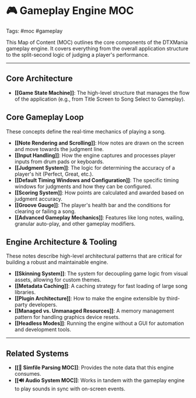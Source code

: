# 🎮 Gameplay Engine MOC

Tags: #moc #gameplay

This Map of Content (MOC) outlines the core components of the DTXMania gameplay engine. It covers everything from the overall application structure to the split-second logic of judging a player's performance.

---

## Core Architecture

*   **[[Game State Machine]]**: The high-level structure that manages the flow of the application (e.g., from Title Screen to Song Select to Gameplay).

## Core Gameplay Loop

These concepts define the real-time mechanics of playing a song.

*   **[[Note Rendering and Scrolling]]**: How notes are drawn on the screen and move towards the judgment line.
*   **[[Input Handling]]**: How the engine captures and processes player inputs from drum pads or keyboards.
*   **[[Judgment System]]**: The logic for determining the accuracy of a player's hit (Perfect, Great, etc.).
*   **[[Default Timing Windows and Configuration]]**: The specific timing windows for judgments and how they can be configured.
*   **[[Scoring System]]**: How points are calculated and awarded based on judgment accuracy.
*   **[[Groove Gauge]]**: The player's health bar and the conditions for clearing or failing a song.
*   **[[Advanced Gameplay Mechanics]]**: Features like long notes, wailing, granular auto-play, and other gameplay modifiers.

## Engine Architecture & Tooling

These notes describe high-level architectural patterns that are critical for building a robust and maintainable engine.

*   **[[Skinning System]]**: The system for decoupling game logic from visual assets, allowing for custom themes.
*   **[[Metadata Caching]]**: A caching strategy for fast loading of large song libraries.
*   **[[Plugin Architecture]]**: How to make the engine extensible by third-party developers.
*   **[[Managed vs. Unmanaged Resources]]**: A memory management pattern for handling graphics device resets.
*   **[[Headless Modes]]**: Running the engine without a GUI for automation and development tools.

---

## Related Systems

*   **[[🎵 Simfile Parsing MOC]]**: Provides the note data that this engine consumes.
*   **[[🔊 Audio System MOC]]**: Works in tandem with the gameplay engine to play sounds in sync with on-screen events.
